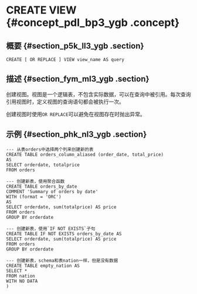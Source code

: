 # CREATE VIEW {#concept_pdl_bp3_ygb .concept}

## 概要 {#section_p5k_ll3_ygb .section}

```
CREATE [ OR REPLACE ] VIEW view_name AS query
```

## 描述 {#section_fym_ml3_ygb .section}

创建视图。视图是一个逻辑表，不包含实际数据，可以在查询中被引用。每次查询引用视图时，定义视图的查询语句都会被执行一次。

创建视图时使用`OR REPLACE`可以避免在视图存在时抛出异常。

## 示例 {#section_phk_nl3_ygb .section}

```
--- 从表orders中选择两个列来创建新的表
CREATE TABLE orders_column_aliased (order_date, total_price)
AS
SELECT orderdate, totalprice
FROM orders

--- 创建新表，使用聚合函数
CREATE TABLE orders_by_date
COMMENT 'Summary of orders by date'
WITH (format = 'ORC')
AS
SELECT orderdate, sum(totalprice) AS price
FROM orders
GROUP BY orderdate

--- 创建新表，使用`IF NOT EXISTS`子句
CREATE TABLE IF NOT EXISTS orders_by_date AS
SELECT orderdate, sum(totalprice) AS price
FROM orders
GROUP BY orderdate

--- 创建新表，schema和表nation一样，但是没有数据
CREATE TABLE empty_nation AS
SELECT *
FROM nation
WITH NO DATA
)
```


